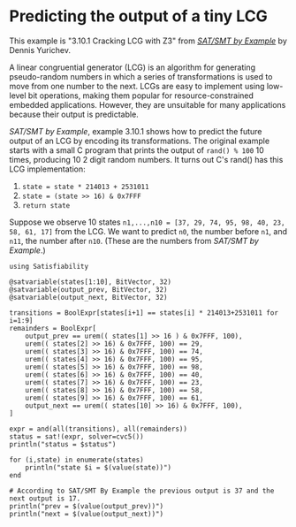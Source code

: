 # Predicting the output of a tiny LCG
This example is "3.10.1 Cracking LCG with Z3" from *[SAT/SMT by Example](https://sat-smt.codes/SAT_SMT_by_example.pdf)* by Dennis Yurichev.

A linear congruential generator (LCG) is an algorithm for generating pseudo-random numbers in which a series of transformations is used to move from one number to the next. LCGs are easy to implement using low-level bit operations, making them popular for resource-constrained embedded applications. However, they are unsuitable for many applications because their output is predictable.

*SAT/SMT by Example*, example 3.10.1 shows how to predict the future output of an LCG by encoding its transformations. The original example starts with a small C program that prints the output of `rand() % 100` 10 times, producing 10 2 digit random numbers. It turns out C's rand() has this LCG implementation:

1. `state = state * 214013 + 2531011`
2. `state = (state >> 16) & 0x7FFF`
3. `return state`

Suppose we observe 10 states `n1,...,n10 = [37, 29, 74, 95, 98, 40, 23, 58, 61, 17]` from the LCG. We want to predict `n0`, the number before `n1`, and `n11`, the number after `n10`. (These are the numbers from *SAT/SMT by Example*.)

```@example
using Satisfiability

@satvariable(states[1:10], BitVector, 32)
@satvariable(output_prev, BitVector, 32)
@satvariable(output_next, BitVector, 32)
```
```@example
transitions = BoolExpr[states[i+1] == states[i] * 214013+2531011 for i=1:9]
remainders = BoolExpr[
    output_prev == urem(( states[1] >> 16 ) & 0x7FFF, 100),
    urem(( states[2] >> 16) & 0x7FFF, 100) == 29,
    urem(( states[3] >> 16) & 0x7FFF, 100) == 74,
    urem(( states[4] >> 16) & 0x7FFF, 100) == 95,
    urem(( states[5] >> 16) & 0x7FFF, 100) == 98,
    urem(( states[6] >> 16) & 0x7FFF, 100) == 40,
    urem(( states[7] >> 16) & 0x7FFF, 100) == 23,
    urem(( states[8] >> 16) & 0x7FFF, 100) == 58,
    urem(( states[9] >> 16) & 0x7FFF, 100) == 61,
    output_next == urem(( states[10] >> 16) & 0x7FFF, 100),
]
```
```@example
expr = and(all(transitions), all(remainders))
status = sat!(expr, solver=cvc5())
println("status = $status")

for (i,state) in enumerate(states)
    println("state $i = $(value(state))")
end

# According to SAT/SMT By Example the previous output is 37 and the next output is 17.
println("prev = $(value(output_prev))")
println("next = $(value(output_next))")
```

